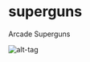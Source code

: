 # superguns
Arcade Superguns

![alt-tag](https://cloud.githubusercontent.com/assets/22458168/22711295/8a0c4558-ed78-11e6-8766-0deab43fe41c.jpg)
